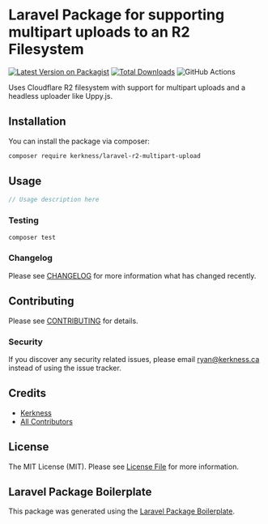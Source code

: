 # Laravel Package for supporting multipart uploads to an R2 Filesystem

[![Latest Version on Packagist](https://img.shields.io/packagist/v/kerkness/laravel-r2-multipart-upload.svg?style=flat-square)](https://packagist.org/packages/kerkness/laravel-r2-multipart-upload)
[![Total Downloads](https://img.shields.io/packagist/dt/kerkness/laravel-r2-multipart-upload.svg?style=flat-square)](https://packagist.org/packages/kerkness/laravel-r2-multipart-upload)
![GitHub Actions](https://github.com/kerkness/laravel-r2-multipart-upload/actions/workflows/main.yml/badge.svg)

Uses Cloudflare R2 filesystem with support for multipart uploads and a headless uploader like Uppy.js.

## Installation

You can install the package via composer:

```bash
composer require kerkness/laravel-r2-multipart-upload
```

## Usage

```php
// Usage description here
```

### Testing

```bash
composer test
```

### Changelog

Please see [CHANGELOG](CHANGELOG.md) for more information what has changed recently.

## Contributing

Please see [CONTRIBUTING](CONTRIBUTING.md) for details.

### Security

If you discover any security related issues, please email ryan@kerkness.ca instead of using the issue tracker.

## Credits

-   [Kerkness](https://github.com/kerkness)
-   [All Contributors](../../contributors)

## License

The MIT License (MIT). Please see [License File](LICENSE.md) for more information.

## Laravel Package Boilerplate

This package was generated using the [Laravel Package Boilerplate](https://laravelpackageboilerplate.com).
